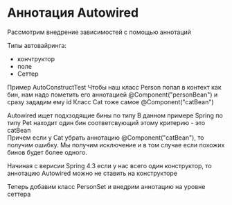 # Аннотация Autowired

Рассмотрим внедрение зависимостей с помощью аннотаций

Типы автовайринга:
- кончтруктор
- поле
- Сеттер

Пример AutoConstructTest
Чтобы наш класс Person попал в контехт как бин, нам надо пометить его аннотацией 
@Component("personBean") и сразу зададим ему id
Класс Cat тоже самое @Component("catBean")

Autowired ищет подхзодящие бины по типу
В данном примере Spring по типу Pet находит один бин соответсвующий этому критерию - это catBean  
Причем если у Cat убрать аннотацию @Component("catBean"), то получим ошибку.
Мы получим исключение и в том случае если похожих бинов будет более одного.

Начиная с верисии Spring 4.3 если у нас всего один конструктор, то аннотацию Autowired можно не 
ставить на конструкторе

Теперь добавим класс PersonSet и внедрим аннотацию на уровне сеттера

